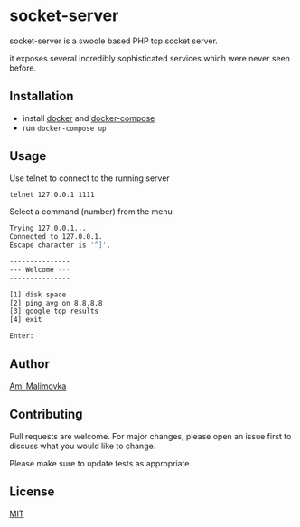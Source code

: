 # socket-server

socket-server is a swoole based PHP tcp socket server.

it exposes several incredibly sophisticated services which were never seen before.

## Installation
 - install [docker](https://docs.docker.com/get-docker/) and [docker-compose](https://docs.docker.com/compose/install/)
 - run `docker-compose up`


## Usage

Use telnet to connect to the running server
```bash
telnet 127.0.0.1 1111
```

Select a command (number) from the menu
```bash
Trying 127.0.0.1...
Connected to 127.0.0.1.
Escape character is '^]'.

---------------
--- Welcome ---
---------------

[1] disk space
[2] ping avg on 8.8.8.8
[3] google top results
[4] exit

Enter:
```
## Author
[Ami Malimovka](mailto:ami.malimovka@gmail.com)

## Contributing
Pull requests are welcome. For major changes, please open an issue first to discuss what you would like to change.

Please make sure to update tests as appropriate.

## License
[MIT](https://choosealicense.com/licenses/mit/)